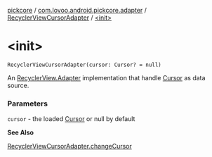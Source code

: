 [pickcore](../../index.md) / [com.lovoo.android.pickcore.adapter](../index.md) / [RecyclerViewCursorAdapter](index.md) / [&lt;init&gt;](./-init-.md)

# &lt;init&gt;

`RecyclerViewCursorAdapter(cursor: Cursor? = null)`

An [RecyclerView.Adapter](#) implementation that handle [Cursor](#) as data source.

### Parameters

`cursor` - the loaded [Cursor](#) or null by default

**See Also**

[RecyclerViewCursorAdapter.changeCursor](change-cursor.md)

